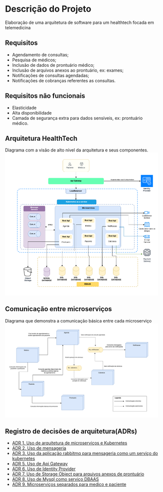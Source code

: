 # Descrição do Projeto
Elaboração de uma arquitetura de software para um healthtech focada em telemedicina
## Requisitos 
- Agendamento de consultas;
- Pesquisa de médicos;
- Inclusão de dados de prontuário médico;
- Inclusão de arquivos anexos ao prontuário, ex: exames;
- Notificações de consultas agendadas;
- Notificações de cobranças referentes as consultas.
## Requisitos não funcionais
- Elasticidade
- Alta disponibilidade
- Camada de segurança extra para dados sensíveis, ex: prontuário médico.

## Arquitetura HealthTech
Diagrama com a visão de alto nível da arquitetura e seus componentes.
![Alt text](imgs/arquiteura_solucao_healthtech.png "Arquitetura HealthTech")

## Comunicação entre microserviços
Diagrama que demonstra a comunicação básica entre cada microserviço
![Alt text](imgs/comunicao_microservicos.png "Diagrama de comunicação dos microserviços")

## Registro de decisões de arquitetura(ADRs)
- [ADR 1. Uso de arquitetura de microserviços e Kubernetes](adrs/adr1.md)
- [ADR 2. Uso de mensageria](adrs/adr2.md)
- [ADR 3. Uso da aplicação rabbitmq para mensageria como um serviço do kubernetes](adrs/adr3.md)
- [ADR 5. Uso de Api Gateway](adrs/adr5.md)
- [ADR 6. Uso de Identity Provider](adrs/adr6.md)
- [ADR 7. Uso de Storage Object para arquivos anexos de prontuário](adrs/adr7.md)
- [ADR 8. Uso de Mysql como serviço DBAAS](adrs/adr8.md)
- [ADR 9. Microserviços separados para medico e paciente](adrs/adr9.md)